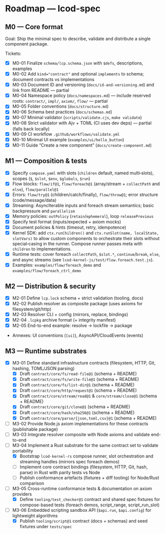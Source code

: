 # Roadmap — lcod-spec

## M0 — Core format

Goal: Ship the minimal spec to describe, validate and distribute a single component package.

Tickets:
- [x] M0-01 Finalize `schema/lcp.schema.json` with `$defs`, descriptions, examples
- [x] M0-02 Add `kind="contract"` and optional `implements` to schema; document contracts vs implementations
- [x] M0-03 Document ID and versioning (`docs/id-and-versioning.md`) and link from README — partial
- [x] M0-04 Namespace policy (`docs/namespaces.md`) — include reserved roots: `contract/`, `impl/`, `axiom/`, `flow/` — partial
- [x] M0-05 Folder conventions (`docs/structure.md`)
- [x] M0-06 Schema best practices (`docs/schemas.md`)
- [x] M0-07 Minimal validator (`scripts/validate.cjs`, `make validate`)
- [x] M0-08 Strict validator with Ajv + TOML (CI uses dev deps) — partial (falls back locally)
- [x] M0-09 CI workflow `.github/workflows/validate.yml`
- [x] M0-10 Minimal UI example (`examples/ui/hello_button`)
- [x] M0-11 Guide “Create a new component” (`docs/create-component.md`)

## M1 — Composition & tests
- [x] Specify `compose.yaml` with slots (`children` default, named multi‑slots), scopes (`$`, `$slot`, `$env`, `$globals`, `$run`)
- [x] Flow blocks: `flow/if@1`, `flow/foreach@1` (array/stream + `collectPath` and `else`), `flow/parallel@1`
- [x] Errors: `flow/try@1` (children/catch/finally), `flow/throw@1`; error structure (code/message/data)
- [x] Streaming: AsyncIterable inputs and foreach stream semantics; basic backpressure and `parallelism`
- [x] Memory policies: `outPolicy` (`retain`/`ephemeral`), loop `releasePrevious`
- [x] Specify test format (inputs/expected + axiom mocks)
- [x] Document policies & hints (timeout, retry, idempotence)
 - [x] Kernel SDK: add `ctx.runChildren()` and `ctx.runSlot(name, localState, slotVars)` to allow custom components to orchestrate their slots without special‑casing in the runner. Compose runner passes meta with `children` to implementations.
 - [x] Runtime tests: cover foreach `collectPath`, `$slot.*`, `continue`/`break`, `else`, and async streams (see `lcod-kernel-js/test/flow.foreach.test.js`).
 - [x] Examples: `examples/flow/foreach_demo` and `examples/flow/foreach_ctrl_demo`

## M2 — Distribution & security
- [x] M2-01 Define `lcp.lock` schema + strict validation (tooling, docs)
- [x] M2-02 Publish resolver as composite package (uses axioms for filesystem/git/http)
- [x] M2-03 Resolver CLI + config (mirrors, replace, bindings)
- [x] M2-04 `.lcpkg` archive format (+ integrity manifest)
- [x] M2-05 End-to-end example: resolve → lockfile → package
- Annexes: UI conventions (`[ui]`), AsyncAPI/CloudEvents (events)

## M3 — Runtime substrates
- [x] M3-01 Define standard infrastructure contracts (filesystem, HTTP, Git, hashing, TOML/JSON parsing)
  - [x] Draft `contract/core/fs/read-file@1` (schema + README)
  - [x] Draft `contract/core/fs/write-file@1` (schema + README)
  - [x] Draft `contract/core/fs/list-dir@1` (schema + README)
  - [x] Draft `contract/core/http/request@1` (schema + README)
  - [x] Draft `contract/core/stream/read@1` & `core/stream/close@1` (schema + README)
  - [x] Draft `contract/core/git/clone@1` (schema + README)
  - [x] Draft `contract/core/hash/sha256@1` (schema + README)
  - [x] Draft `contract/core/parse/{json,toml,csv}@1` (schema + README)
- [ ] M3-02 Provide Node.js axiom implementations for these contracts (publishable package)
- [ ] M3-03 Integrate resolver composite with Node axioms and validate end-to-end
- [ ] M3-04 Implement a Rust substrate for the same contract set to validate portability
  - [x] Bootstrap `lcod-kernel-rs` compose runner, slot orchestration and streaming handles (mirrors spec foreach demos)
  - [ ] Implement core contract bindings (filesystem, HTTP, Git, hash, parse) in Rust with parity tests vs Node
  - [ ] Publish conformance artefacts (fixtures + diff tooling) for Node/Rust comparison
- [ ] M3-05 Cross-runtime conformance tests & documentation on axiom providers
  - [x] Define `tooling/test_checker@1` contract and shared spec fixtures for compose-based tests (foreach demos, script_range, script_run_slot)
- [ ] M3-06 Embedded scripting sandbox API (`$api.run`, `$api.config`) for lightweight algorithms
  - [x] Publish `tooling/script@1` contract (docs + schemas) and seed fixtures under `tests/spec`
